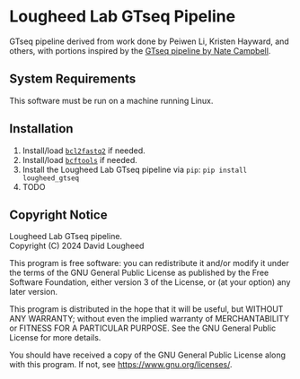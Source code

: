 # Lougheed Lab GTseq Pipeline

GTseq pipeline derived from work done by Peiwen Li, Kristen Hayward, and others, with
portions inspired by the [GTseq pipeline by Nate Campbell](https://github.com/GTseq/GTseq-Pipeline).


## System Requirements

This software must be run on a machine running Linux.


## Installation

1. Install/load [`bcl2fastq2`](https://support.illumina.com/downloads/bcl2fastq-conversion-software-v2-20.html) 
   if needed.
2. Install/load [`bcftools`](https://samtools.github.io/bcftools/bcftools.html) if needed.
3. Install the Lougheed Lab GTseq pipeline via `pip`:  `pip install lougheed_gtseq`
4. TODO


## Copyright Notice

Lougheed Lab GTseq pipeline. <br />
Copyright (C) 2024  David Lougheed

This program is free software: you can redistribute it and/or modify
it under the terms of the GNU General Public License as published by
the Free Software Foundation, either version 3 of the License, or
(at your option) any later version.

This program is distributed in the hope that it will be useful,
but WITHOUT ANY WARRANTY; without even the implied warranty of
MERCHANTABILITY or FITNESS FOR A PARTICULAR PURPOSE.  See the
GNU General Public License for more details.

You should have received a copy of the GNU General Public License
along with this program.  If not, see <https://www.gnu.org/licenses/>.

